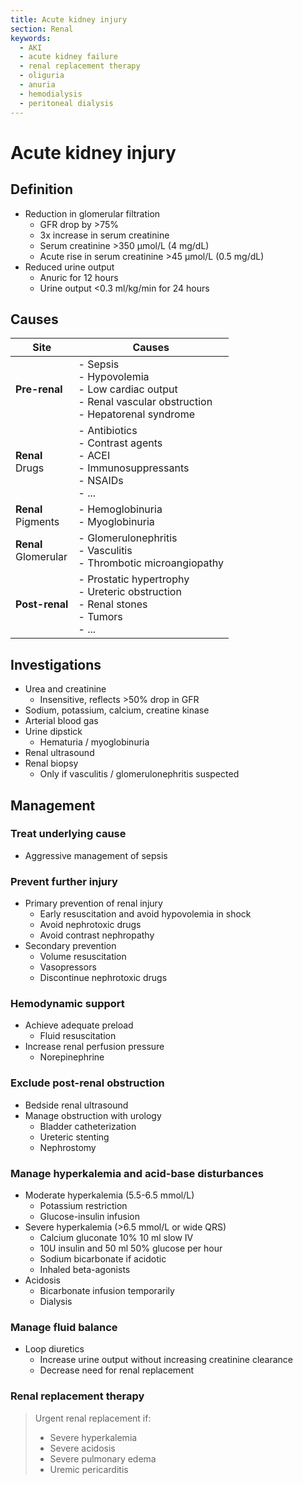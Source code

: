 ```yaml
---
title: Acute kidney injury
section: Renal
keywords:
  - AKI
  - acute kidney failure
  - renal replacement therapy
  - oliguria
  - anuria
  - hemodialysis
  - peritoneal dialysis
---
```


# Acute kidney injury

## Definition

- Reduction in glomerular filtration
  - GFR drop by >75%
  - 3x increase in serum creatinine
  - Serum creatinine >350 µmol/L (4 mg/dL)
  - Acute rise in serum creatinine >45 µmol/L (0.5 mg/dL)
- Reduced urine output
  - Anuric for 12 hours
  - Urine output <0.3 ml/kg/min for 24 hours

## Causes

| Site                    | Causes                                                                                                      |
|-------------------------|-------------------------------------------------------------------------------------------------------------|
| **Pre-renal**           | - Sepsis<br>- Hypovolemia<br>- Low cardiac output<br>- Renal vascular obstruction<br>- Hepatorenal syndrome |
| **Renal**<br>Drugs      | - Antibiotics<br>- Contrast agents<br>- ACEI<br>- Immunosuppressants<br>- NSAIDs<br>- ...                   |
| **Renal**<br>Pigments   | - Hemoglobinuria<br>- Myoglobinuria                                                                         |
| **Renal**<br>Glomerular | - Glomerulonephritis<br>- Vasculitis<br>- Thrombotic microangiopathy                                        |
| **Post-renal**          | - Prostatic hypertrophy<br>- Ureteric obstruction<br>  - Renal stones<br>  - Tumors<br>- ...                |

## Investigations

- Urea and creatinine
  - Insensitive, reflects >50% drop in GFR
- Sodium, potassium, calcium, creatine kinase
- Arterial blood gas
- Urine dipstick
  - Hematuria / myoglobinuria
- Renal ultrasound
- Renal biopsy
  - Only if vasculitis / glomerulonephritis suspected

## Management

### Treat underlying cause

- Aggressive management of sepsis

### Prevent further injury

- Primary prevention of renal injury
  - Early resuscitation and avoid hypovolemia in shock
  - Avoid nephrotoxic drugs
  - Avoid contrast nephropathy
- Secondary prevention
  - Volume resuscitation
  - Vasopressors
  - Discontinue nephrotoxic drugs

### Hemodynamic support

- Achieve adequate preload
  - Fluid resuscitation
- Increase renal perfusion pressure
  - Norepinephrine

### Exclude post-renal obstruction

- Bedside renal ultrasound
- Manage obstruction with urology
  - Bladder catheterization
  - Ureteric stenting
  - Nephrostomy

### Manage hyperkalemia and acid-base disturbances

- Moderate hyperkalemia (5.5-6.5 mmol/L)
  - Potassium restriction
  - Glucose-insulin infusion
- Severe hyperkalemia (>6.5 mmol/L or wide QRS)
  - Calcium gluconate 10% 10 ml slow IV
  - 10U insulin and 50 ml 50% glucose per hour
  - Sodium bicarbonate if acidotic
  - Inhaled beta-agonists
- Acidosis
  - Bicarbonate infusion temporarily
  - Dialysis

### Manage fluid balance

- Loop diuretics
  - Increase urine output without increasing creatinine clearance
  - Decrease need for renal replacement

### Renal replacement therapy

> Urgent renal replacement if:
> - Severe hyperkalemia
> - Severe acidosis
> - Severe pulmonary edema
> - Uremic pericarditis


